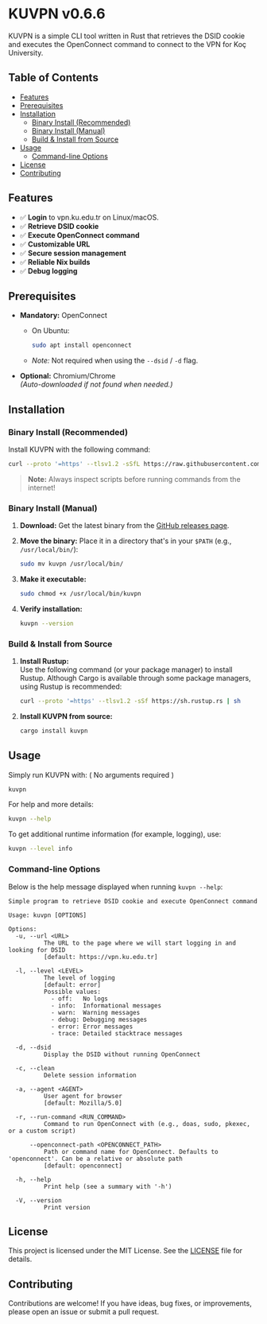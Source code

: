 # KUVPN v0.6.6

KUVPN is a simple CLI tool written in Rust that retrieves the DSID cookie and executes the OpenConnect command to connect to the VPN for Koç University.


## Table of Contents

- [Features](#features)
- [Prerequisites](#prerequisites)
- [Installation](#installation)
  - [Binary Install (Recommended)](#binary-install-recommended)
  - [Binary Install (Manual)](#binary-install-manual)
  - [Build & Install from Source](#build--install-from-source)
- [Usage](#usage)
  - [Command-line Options](#command-line-options)
- [License](#license)
- [Contributing](#contributing)


## Features

- ✅ **Login** to vpn.ku.edu.tr on Linux/macOS.
- ✅ **Retrieve DSID cookie**
- ✅ **Execute OpenConnect command**
- ✅ **Customizable URL**
- ✅ **Secure session management**
- ✅ **Reliable Nix builds**
- ✅ **Debug logging**


## Prerequisites

- **Mandatory:** OpenConnect  
  - On Ubuntu:  
    ```bash
    sudo apt install openconnect
    ```
  - *Note:* Not required when using the `--dsid` / `-d` flag.

- **Optional:** Chromium/Chrome  
  *(Auto-downloaded if not found when needed.)*


## Installation

### Binary Install (Recommended)

Install KUVPN with the following command:

```bash
curl --proto '=https' --tlsv1.2 -sSfL https://raw.githubusercontent.com/KUACC-VALAR-HPC-KOC-UNIVERSITY/kuvpn/main/install.sh | bash
```

> **Note:** Always inspect scripts before running commands from the internet!

### Binary Install (Manual)

1. **Download:** Get the latest binary from the [GitHub releases page](https://github.com/KUACC-VALAR-HPC-KOC-UNIVERSITY/kuvpn/releases).

2. **Move the binary:** Place it in a directory that's in your `$PATH` (e.g., `/usr/local/bin/`):

   ```bash
   sudo mv kuvpn /usr/local/bin/
   ```

3. **Make it executable:**

   ```bash
   sudo chmod +x /usr/local/bin/kuvpn
   ```

4. **Verify installation:**

   ```bash
   kuvpn --version
   ```

### Build & Install from Source

1. **Install Rustup:**  
   Use the following command (or your package manager) to install Rustup. Although Cargo is available through some package managers, using Rustup is recommended:

   ```bash
   curl --proto '=https' --tlsv1.2 -sSf https://sh.rustup.rs | sh
   ```

2. **Install KUVPN from source:**

   ```bash
   cargo install kuvpn
   ```


## Usage

Simply run KUVPN with: ( No arguments required )

```bash
kuvpn
```

For help and more details:

```bash
kuvpn --help
```

To get additional runtime information (for example, logging), use:

```bash
kuvpn --level info
```

### Command-line Options

Below is the help message displayed when running `kuvpn --help`:

```text
Simple program to retrieve DSID cookie and execute OpenConnect command

Usage: kuvpn [OPTIONS]

Options:
  -u, --url <URL>
          The URL to the page where we will start logging in and looking for DSID
          [default: https://vpn.ku.edu.tr]

  -l, --level <LEVEL>
          The level of logging
          [default: error]
          Possible values:
            - off:   No logs
            - info:  Informational messages
            - warn:  Warning messages
            - debug: Debugging messages
            - error: Error messages
            - trace: Detailed stacktrace messages

  -d, --dsid
          Display the DSID without running OpenConnect

  -c, --clean
          Delete session information

  -a, --agent <AGENT>
          User agent for browser
          [default: Mozilla/5.0]

  -r, --run-command <RUN_COMMAND>
          Command to run OpenConnect with (e.g., doas, sudo, pkexec, or a custom script)

      --openconnect-path <OPENCONNECT_PATH>
          Path or command name for OpenConnect. Defaults to 'openconnect'. Can be a relative or absolute path
          [default: openconnect]

  -h, --help
          Print help (see a summary with '-h')

  -V, --version
          Print version
```



## License

This project is licensed under the MIT License. See the [LICENSE](LICENSE) file for details.



## Contributing

Contributions are welcome! If you have ideas, bug fixes, or improvements, please open an issue or submit a pull request.

